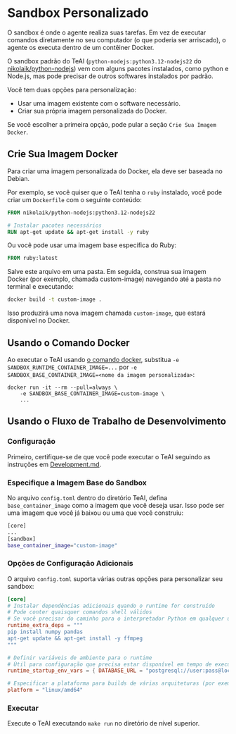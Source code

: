 # Sandbox Personalizado

O sandbox é onde o agente realiza suas tarefas. Em vez de executar comandos diretamente no seu computador
(o que poderia ser arriscado), o agente os executa dentro de um contêiner Docker.

O sandbox padrão do TeAI (`python-nodejs:python3.12-nodejs22`
do [nikolaik/python-nodejs](https://hub.docker.com/r/nikolaik/python-nodejs)) vem com alguns pacotes instalados, como
python e Node.js, mas pode precisar de outros softwares instalados por padrão.

Você tem duas opções para personalização:

- Usar uma imagem existente com o software necessário.
- Criar sua própria imagem personalizada do Docker.

Se você escolher a primeira opção, pode pular a seção `Crie Sua Imagem Docker`.

## Crie Sua Imagem Docker

Para criar uma imagem personalizada do Docker, ela deve ser baseada no Debian.

Por exemplo, se você quiser que o TeAI tenha o `ruby` instalado, você pode criar um `Dockerfile` com o seguinte conteúdo:

```dockerfile
FROM nikolaik/python-nodejs:python3.12-nodejs22

# Instalar pacotes necessários
RUN apt-get update && apt-get install -y ruby
```

Ou você pode usar uma imagem base específica do Ruby:

```dockerfile
FROM ruby:latest
```

Salve este arquivo em uma pasta. Em seguida, construa sua imagem Docker (por exemplo, chamada custom-image) navegando até a pasta no
terminal e executando:
```bash
docker build -t custom-image .
```

Isso produzirá uma nova imagem chamada `custom-image`, que estará disponível no Docker.

## Usando o Comando Docker

Ao executar o TeAI usando [o comando docker](/modules/usage/installation#start-the-app), substitua
`-e SANDBOX_RUNTIME_CONTAINER_IMAGE=...` por `-e SANDBOX_BASE_CONTAINER_IMAGE=<nome da imagem personalizada>`:

```commandline
docker run -it --rm --pull=always \
    -e SANDBOX_BASE_CONTAINER_IMAGE=custom-image \
    ...
```

## Usando o Fluxo de Trabalho de Desenvolvimento

### Configuração

Primeiro, certifique-se de que você pode executar o TeAI seguindo as instruções em [Development.md](https://github.com/All-Hands-AI/TeAI/blob/main/Development.md).

### Especifique a Imagem Base do Sandbox

No arquivo `config.toml` dentro do diretório TeAI, defina `base_container_image` como a imagem que você deseja usar.
Isso pode ser uma imagem que você já baixou ou uma que você construiu:

```bash
[core]
...
[sandbox]
base_container_image="custom-image"
```

### Opções de Configuração Adicionais

O arquivo `config.toml` suporta várias outras opções para personalizar seu sandbox:

```toml
[core]
# Instalar dependências adicionais quando o runtime for construído
# Pode conter quaisquer comandos shell válidos
# Se você precisar do caminho para o interpretador Python em qualquer um desses comandos, pode usar a variável $OH_INTERPRETER_PATH
runtime_extra_deps = """
pip install numpy pandas
apt-get update && apt-get install -y ffmpeg
"""

# Definir variáveis de ambiente para o runtime
# Útil para configuração que precisa estar disponível em tempo de execução
runtime_startup_env_vars = { DATABASE_URL = "postgresql://user:pass@localhost/db" }

# Especificar a plataforma para builds de várias arquiteturas (por exemplo, "linux/amd64" ou "linux/arm64")
platform = "linux/amd64"
```

### Executar

Execute o TeAI executando ```make run``` no diretório de nível superior.
